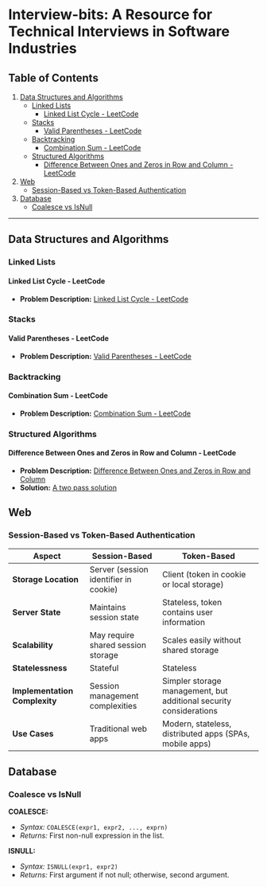 # Interview-bits: A Resource for Technical Interviews in Software Industries

## Table of Contents
1. [Data Structures and Algorithms](#data-structures-and-algorithms)
    - [Linked Lists](#linked-lists)
        - [Linked List Cycle - LeetCode](#linked-list-cycle---leetcode)
    - [Stacks](#stacks)
        - [Valid Parentheses - LeetCode](#valid-parentheses---leetcode)
    - [Backtracking](#backtracking)
        - [Combination Sum - LeetCode](#combination-sum---leetcode)
    - [Structured Algorithms](#structured-algorithms)
        - [Difference Between Ones and Zeros in Row and Column - LeetCode](#difference-between-ones-and-zeros-in-row-and-column---leetcode)
2. [Web](#web)
    - [Session-Based vs Token-Based Authentication](#session-based-vs-token-based-authentication)
3. [Database](#database)
    - [Coalesce vs IsNull](#coalesce-vs-isnull)

---

## Data Structures and Algorithms

### Linked Lists

#### Linked List Cycle - LeetCode
- **Problem Description:** [Linked List Cycle - LeetCode](https://leetcode.com/problems/linked-list-cycle/)

### Stacks

#### Valid Parentheses - LeetCode
- **Problem Description:** [Valid Parentheses - LeetCode](https://leetcode.com/problems/valid-parentheses/)

### Backtracking

#### Combination Sum - LeetCode
- **Problem Description:** [Combination Sum - LeetCode](https://leetcode.com/problems/combination-sum/)

### Structured Algorithms

#### Difference Between Ones and Zeros in Row and Column - LeetCode
- **Problem Description:** [Difference Between Ones and Zeros in Row and Column](https://leetcode.com/problems/difference-between-ones-and-zeros-in-row-and-column)
- **Solution:** [A two pass solution](https://leetcode.com/problems/difference-between-ones-and-zeros-in-row-and-column/solutions/4403123/two-pass-solution/)

## Web

### Session-Based vs Token-Based Authentication

| **Aspect** | **Session-Based** | **Token-Based** |
|------------|-------------------|-----------------|
| **Storage Location** | Server (session identifier in cookie) | Client (token in cookie or local storage) |
| **Server State** | Maintains session state | Stateless, token contains user information |
| **Scalability** | May require shared session storage | Scales easily without shared storage |
| **Statelessness** | Stateful | Stateless |
| **Implementation Complexity** | Session management complexities | Simpler storage management, but additional security considerations |
| **Use Cases** | Traditional web apps | Modern, stateless, distributed apps (SPAs, mobile apps) |

## Database

### Coalesce vs IsNull

**COALESCE:**
- *Syntax:* `COALESCE(expr1, expr2, ..., exprn)`
- *Returns:* First non-null expression in the list.

**ISNULL:**
- *Syntax:* `ISNULL(expr1, expr2)`
- *Returns:* First argument if not null; otherwise, second argument.
